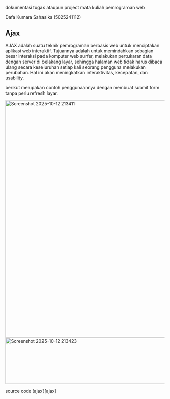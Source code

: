 dokumentasi tugas ataupun project mata kuliah pemrograman web

Dafa Kumara Sahasika (5025241112)

## Ajax

AJAX adalah suatu teknik pemrograman berbasis web untuk menciptakan aplikasi web interaktif. 
Tujuannya adalah untuk memindahkan sebagian besar interaksi pada komputer web surfer, melakukan pertukaran data dengan server di belakang layar, 
sehingga halaman web tidak harus dibaca ulang secara keseluruhan setiap kali seorang pengguna melakukan perubahan. 
Hal ini akan meningkatkan interaktivitas, kecepatan, dan usability.

berikut merupakan contoh penggunaannya dengan membuat submit form tanpa perlu refresh layar.

<img width="1477" height="747" alt="Screenshot 2025-10-12 213411" src="https://github.com/user-attachments/assets/7678cba5-d59c-4e77-9ce7-2db9c94b865b" />
<img width="1474" height="146" alt="Screenshot 2025-10-12 213423" src="https://github.com/user-attachments/assets/cf112224-61f7-4514-92d9-df61ca74541b" />



source code (ajax)[ajax]
